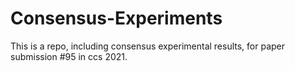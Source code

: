 # Consensus-Experiments
This is a repo, including consensus experimental results, for paper submission #95 in ccs 2021.

